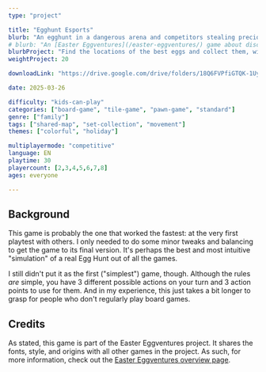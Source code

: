 ```yaml
---
type: "project"

title: "Egghunt Esports"
blurb: "An egghunt in a dangerous arena and competitors stealing precious information about the highest-scoring prizes."
# blurb: "An [Easter Eggventures](/easter-eggventures/) game about discovering the locations of the best eggs, without ever entering the arena or giving this info away to your competitors."
blurbProject: "Find the locations of the best eggs and collect them, without ever entering the arena or giving that information to your opponents."
weightProject: 20

downloadLink: "https://drive.google.com/drive/folders/18Q6FVPfiGTQK-1UypURV_uMo0-ppZrwV"

date: 2025-03-26

difficulty: "kids-can-play"
categories: ["board-game", "tile-game", "pawn-game", "standard"]
genre: ["family"]
tags: ["shared-map", "set-collection", "movement"]
themes: ["colorful", "holiday"]

multiplayermode: "competitive"
language: EN
playtime: 30
playercount: [2,3,4,5,6,7,8]
ages: everyone

---
```


## Background

This game is probably the one that worked the fastest: at the very first playtest with others. I only needed to do some minor tweaks and balancing to get the game to its final version. It's perhaps the best and most intuitive "simulation" of a real Egg Hunt out of all the games.

I still didn't put it as the first ("simplest") game, though. Although the rules _are_ simple, you have 3 different possible actions on your turn and 3 action points to use for them. And in my experience, this just takes a bit longer to grasp for people who don't regularly play board games.

## Credits

As stated, this game is part of the Easter Eggventures project. It shares the fonts, style, and origins with all other games in the project. As such, for more information, check out the [Easter Eggventures overview page](/easter-eggventures/).
